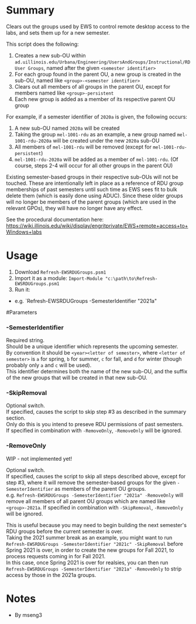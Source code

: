 # Summary
Clears out the groups used by EWS to control remote desktop access to the labs, and sets them up for a new semester.

This script does the following:
1. Creates a new sub-OU within `ad.uillinois.edu/Urbana/Engineering/UsersAndGroups/Instructional/RD User Groups`, named after the given `<semester identifier>`
2. For each group found in the parent OU, a new group is created in the sub-OU, named like `<group>-<semester identifier>`
3. Clears out all members of all groups in the parent OU, except for members named like `<group>-persistent`
4. Each new group is added as a member of its respective parent OU group

For example, if a semester identifier of `2020a` is given, the following occurs:
1. A new sub-OU named `2020a` will be created
2. Taking the group `mel-1001-rdu` as an example, a new group named `mel-1001-rdu-2020a` will be created under the new `2020a` sub-OU
3. All members of `mel-1001-rdu` will be removed (except for `mel-1001-rdu-persistent`)
4. `mel-1001-rdu-2020a` will be added as a member of `mel-1001-rdu`.
(Of course, steps 2-4 will occur for all other groups in the parent OU)

Existing semester-based groups in their respective sub-OUs will not be touched. These are intentionally left in place as a reference of RDU group memberships of past semesters until such time as EWS sees fit to bulk delete them (which is easily done using ADUC). Since these older groups will no longer be members of the parent groups (which are used in the relevant GPOs), they will have no longer have any effect.

See the procedural documentation here: https://wiki.illinois.edu/wiki/display/engritprivate/EWS+remote+access+to+Windows+labs

# Usage
1. Download `Refresh-EWSRDUGroups.psm1`
2. Import it as a module: `Import-Module "c:\path\to\Refresh-EWSRDUGroups.psm1`
3. Run it:
- e.g. `Refresh-EWSRDUGroups -SemesterIdentifier "2021a"

#Parameters

### -SemesterIdentifier <string>
Required string.  
Should be a unique identifier which represents the upcoming semester.  
By convention it should be `<year><letter of semester>`, where `<letter of semester>` is `a` for spring, `b` for summer, `c` for fall, and `d` for winter (though probably only `a` and `c` will be used).  
This identifier determines both the name of the new sub-OU, and the suffix of the new groups that will be created in that new sub-OU.  

### -SkipRemoval
Optional switch.  
If specified, causes the script to skip step #3 as described in the summary section.  
Only do this is you intend to preseve RDU permissions of past semesters.  
If specified in combination with `-RemoveOnly`, `-RemoveOnly` will be ignored.  

### -RemoveOnly

WIP - not implemented yet!

Optional switch.  
If specified, causes the script to skip all steps described above, except for step #3, where it will remove the semester-based groups for the given `-SemesterIdentifier` as members of the parent OU groups.  
e.g. `Refresh-EWSRDUGroups -SemesterIdentifier "2021a" -RemoveOnly` will remove all members of all parent OU groups which are named like `<group>-2021a`.
If specified in combination with `-SkipRemoval`, `-RemoveOnly` will be ignored.  

This is useful because you may need to begin building the next semester's RDU groups before the current semester is over.  
Taking the 2021 summer break as an example, you might want to run `Refresh-EWSRDUGroups -SemesterIdentifier "2021c" -SkipRemoval` before Spring 2021 is over, in order to create the new groups for Fall 2021, to process requests coming in for Fall 2021.  
In this case, once Spring 2021 is over for realsies, you can then run `Refresh-EWSRDUGroups -SemesterIdentifier "2021a" -RemoveOnly` to strip access by those in the 2021a groups.  

# Notes
- By mseng3